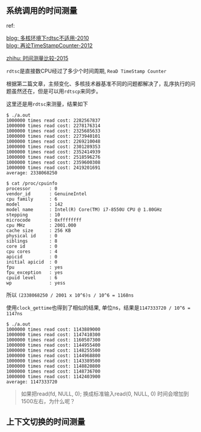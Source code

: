 
## 系统调用的时间测量

ref:

[blog: 多核环境下rdtsc不适用-2010](https://blog.csdn.net/solstice/article/details/5196544)  
[blog: 再论TimeStampCounter-2012](https://www.cnblogs.com/ralphjzhang/archive/2012/01/09/2317463.html)

[zhihu: 时间测量比较-2015](https://www.zhihu.com/question/28559933/answer/41346116)

`rdtsc`是直接数CPU经过了多少个时间周期, `ReaD TimeStamp Counter`

根据第二篇文章，主频变化、多核技术器基准不同的问题都解决了，乱序执行的问题虽然还在，但是可以用`rdtscp`来同步。


这里还是用`rdtsc`来测量，结果如下
```
$ ./a.out
1000000 times read cost: 2282567837
1000000 times read cost: 2278176314
1000000 times read cost: 2325685633
1000000 times read cost: 2273940101
1000000 times read cost: 2269210048
1000000 times read cost: 2301289353
1000000 times read cost: 2352414939
1000000 times read cost: 2518596276
1000000 times read cost: 2359600308
1000000 times read cost: 2419201691
average: 2338068250
```
```
$ cat /proc/cpuinfo 
processor       : 0
vendor_id       : GenuineIntel
cpu family      : 6
model           : 142
model name      : Intel(R) Core(TM) i7-8550U CPU @ 1.80GHz
stepping        : 10
microcode       : 0xffffffff
cpu MHz         : 2001.000
cache size      : 256 KB
physical id     : 0
siblings        : 8
core id         : 0
cpu cores       : 4
apicid          : 0
initial apicid  : 0
fpu             : yes
fpu_exception   : yes
cpuid level     : 6
wp              : yess
```

所以 `(2338068250 / 2001 x 10^6)s / 10^6 = 1168ns`


使用`clock_gettime`也得到了相似的结果, 单位ns，结果是`1147333720 / 10^6 = 1147ns`

```
$ ./a.out
1000000 times read cost: 1143889000
1000000 times read cost: 1147410300
1000000 times read cost: 1160507300
1000000 times read cost: 1144955400
1000000 times read cost: 1148255500
1000000 times read cost: 1144968800
1000000 times read cost: 1143389500
1000000 times read cost: 1148820800
1000000 times read cost: 1148736700
1000000 times read cost: 1142403900
average: 1147333720
```


>  如果把read(fd, NULL, 0); 换成标准输入read(0, NULL, 0) 时间会增加到1500左右，为什么呢？


## 上下文切换的时间测量
